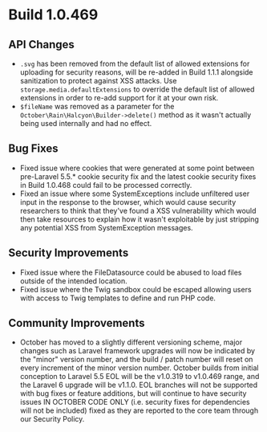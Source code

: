 # Build 1.0.469

## API Changes
- `.svg` has been removed from the default list of allowed extensions for uploading for security reasons, will be re-added in Build 1.1.1 alongside sanitization to protect against XSS attacks. Use `storage.media.defaultExtensions` to override the default list of allowed extensions in order to re-add support for it at your own risk.
- `$fileName` was removed as a parameter for the `October\Rain\Halcyon\Builder->delete()` method as it wasn't actually being used internally and had no effect.

## Bug Fixes
- Fixed issue where cookies that were generated at some point between pre-Laravel 5.5.* cookie security fix and the latest cookie security fixes in Build 1.0.468 could fail to be processed correctly.
- Fixed an issue where some SystemExceptions include unfiltered user input in the response to the browser, which would cause security researchers to think that they've found a XSS vulnerability which would then take resources to explain how it wasn't exploitable by just stripping any potential XSS from SystemException messages.

## Security Improvements
- Fixed issue where the FileDatasource could be abused to load files outside of the intended location.
- Fixed issue where the Twig sandbox could be escaped allowing users with access to Twig templates to define and run PHP code.

## Community Improvements
- October has moved to a slightly different versioning scheme, major changes such as Laravel framework upgrades will now be indicated by the "minor" version number, and the build / patch number will reset on every increment of the minor version number. October builds from initial conception to Laravel 5.5 EOL will be the v1.0.319 to v1.0.469 range, and the Laravel 6 upgrade will be v1.1.0. EOL branches will not be supported with bug fixes or feature additions, but will continue to have security issues IN OCTOBER CODE ONLY (i.e. security fixes for dependencies will not be included) fixed as they are reported to the core team through our Security Policy.